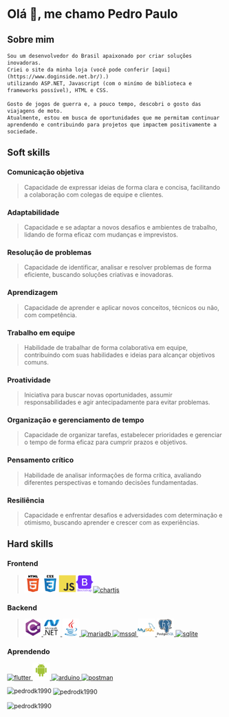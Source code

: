 # Olá 👋, me chamo Pedro Paulo

## Sobre mim
    Sou um desenvolvedor do Brasil apaixonado por criar soluções inovadoras.
    Criei o site da minha loja (você pode conferir [aqui](https://www.doginside.net.br/).) 
    utilizando ASP.NET, Javascript (com o minímo de biblioteca e frameworks possível), HTML e CSS.
    
    Gosto de jogos de guerra e, a pouco tempo, descobri o gosto das viajagens de moto.
    Atualmente, estou em busca de oportunidades que me permitam continuar aprendendo e contribuindo para projetos que impactem positivamente a sociedade.

## Soft skills
### Comunicação objetiva ###
> Capacidade de expressar ideias de forma clara e concisa, facilitando a colaboração com colegas de equipe e 		clientes.
### Adaptabilidade ###
> Capacidade e se adaptar a novos desafios e ambientes de trabalho, lidando de forma eficaz com mudanças e 		imprevistos.
### Resolução de problemas ###
> Capacidade de identificar, analisar e resolver problemas de forma eficiente, buscando soluções criativas e 		inovadoras.
### Aprendizagem ###
> Capacidade de aprender e aplicar novos conceitos, técnicos ou não, com competência.
### Trabalho em equipe ###
> Habilidade de trabalhar de forma colaborativa em equipe, contribuindo com suas habilidades e ideias para 		alcançar objetivos comuns.
### Proatividade ###
> Iniciativa para buscar novas oportunidades, assumir responsabilidades e agir antecipadamente para evitar 		problemas.
### Organização e gerenciamento de tempo ###
> Capacidade de organizar tarefas, estabelecer prioridades e gerenciar o tempo de forma eficaz para cumprir 		prazos e objetivos.
### Pensamento crítico ###
> Habilidade de analisar informações de forma crítica, avaliando diferentes perspectivas e tomando decisões 		fundamentadas.
### Resiliência ###
> Capacidade e enfrentar desafios e adversidades com determinação e otimismo, buscando aprender e crescer 		com as experiências.


## Hard skills
### Frontend ###
> <a href="https://www.w3.org/html/" target="_blank" rel="noreferrer"><img src="https://raw.githubusercontent.com/devicons/devicon/master/icons/html5/html5-original-wordmark.svg" alt="html5" width="40" height="40"/></a><a href="https://www.w3schools.com/css/" target="_blank" rel="noreferrer"><img src="https://raw.githubusercontent.com/devicons/devicon/master/icons/css3/css3-original-wordmark.svg" alt="css3" width="40" height="40"/></a><a href="https://developer.mozilla.org/en-US/docs/Web/JavaScript" target="_blank" rel="noreferrer"><img src="https://raw.githubusercontent.com/devicons/devicon/master/icons/javascript/javascript-original.svg" alt="javascript" width="40" height="40"/></a><a href="https://getbootstrap.com" target="_blank" rel="noreferrer"><img src="https://raw.githubusercontent.com/devicons/devicon/master/icons/bootstrap/bootstrap-plain-wordmark.svg" alt="bootstrap" width="40" height="40"/></a><a href="https://www.chartjs.org" target="_blank" rel="noreferrer"><img src="https://www.chartjs.org/media/logo-title.svg" alt="chartjs" width="40" height="40"/></a>
### Backend ###
> <a href="https://www.w3schools.com/cs/" target="_blank" rel="noreferrer">        <img src="https://raw.githubusercontent.com/devicons/devicon/master/icons/csharp/csharp-original.svg" alt="csharp" width="40" height="40"/>
    </a>
    <a href="https://dotnet.microsoft.com/" target="_blank" rel="noreferrer">
        <img src="https://raw.githubusercontent.com/devicons/devicon/master/icons/dot-net/dot-net-original-wordmark.svg" alt="dotnet" width="40" height="40"/>
    </a>
    <a href="https://www.java.com" target="_blank" rel="noreferrer">
        <img src="https://raw.githubusercontent.com/devicons/devicon/master/icons/java/java-original.svg" alt="java" width="40" height="40"/>
    </a>
    <a href="https://mariadb.org/" target="_blank" rel="noreferrer">
        <img src="https://www.vectorlogo.zone/logos/mariadb/mariadb-icon.svg" alt="mariadb" width="40" height="40"/>
    </a>
    <a href="https://www.microsoft.com/en-us/sql-server" target="_blank" rel="noreferrer">
        <img src="https://www.svgrepo.com/show/303229/microsoft-sql-server-logo.svg" alt="mssql" width="40" height="40"/>
    </a>
    <a href="https://www.mysql.com/" target="_blank" rel="noreferrer">
        <img src="https://raw.githubusercontent.com/devicons/devicon/master/icons/mysql/mysql-original-wordmark.svg" alt="mysql" width="40" height="40"/>
    </a>
    <a href="https://www.postgresql.org" target="_blank" rel="noreferrer">
        <img src="https://raw.githubusercontent.com/devicons/devicon/master/icons/postgresql/postgresql-original-wordmark.svg" alt="postgresql" width="40" height="40"/>
    </a>
    <a href="https://www.sqlite.org/" target="_blank" rel="noreferrer">
        <img src="https://www.vectorlogo.zone/logos/sqlite/sqlite-icon.svg" alt="sqlite" width="40" height="40"/>
    </a>

### Aprendendo ###

<p align="left"> 
    <a href="https://flutter.dev" target="_blank" rel="noreferrer">
        <img src="https://www.vectorlogo.zone/logos/flutterio/flutterio-icon.svg" alt="flutter" width="40" height="40"/>
    </a> 
    <a href="https://developer.android.com" target="_blank" rel="noreferrer">
        <img src="https://raw.githubusercontent.com/devicons/devicon/master/icons/android/android-original-wordmark.svg" alt="android" width="40" height="40"/>
    </a>
    <a href="https://www.arduino.cc/" target="_blank" rel="noreferrer">
        <img src="https://cdn.worldvectorlogo.com/logos/arduino-1.svg" alt="arduino" width="40" height="40"/>
    </a>
    <a href="https://postman.com" target="_blank" rel="noreferrer">
        <img src="https://www.vectorlogo.zone/logos/getpostman/getpostman-icon.svg" alt="postman" width="40" height="40"/>
    </a>
    
</p>

<p><img align="left" src="https://github-readme-stats.vercel.app/api/top-langs?username=pedrodk1990&show_icons=true&locale=en&layout=compact" alt="pedrodk1990" /></p>

<p>&nbsp;<img align="center" src="https://github-readme-stats.vercel.app/api?username=pedrodk1990&show_icons=true&locale=en" alt="pedrodk1990" /></p>

<p><img align="center" src="https://github-readme-streak-stats.herokuapp.com/?user=pedrodk1990&" alt="pedrodk1990" /></p>
